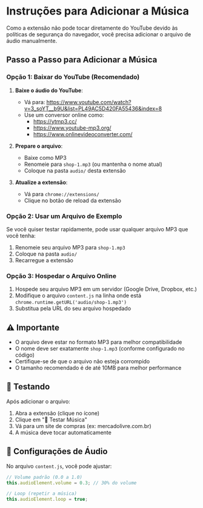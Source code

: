 # Instruções para Adicionar a Música

Como a extensão não pode tocar diretamente do YouTube devido às políticas de segurança do navegador, você precisa adicionar o arquivo de áudio manualmente.

## Passo a Passo para Adicionar a Música

### Opção 1: Baixar do YouTube (Recomendado)

1. **Baixe o áudio do YouTube**:
   - Vá para: https://www.youtube.com/watch?v=3_soYT__b9U&list=PL49AC5D420FA55436&index=8
   - Use um conversor online como:
     - https://ytmp3.cc/
     - https://www.youtube-mp3.org/
     - https://www.onlinevideoconverter.com/
   
2. **Prepare o arquivo**:
   - Baixe como MP3
   - Renomeie para `shop-1.mp3` (ou mantenha o nome atual)
   - Coloque na pasta `audio/` desta extensão

3. **Atualize a extensão**:
   - Vá para `chrome://extensions/`
   - Clique no botão de reload da extensão

### Opção 2: Usar um Arquivo de Exemplo

Se você quiser testar rapidamente, pode usar qualquer arquivo MP3 que você tenha:

1. Renomeie seu arquivo MP3 para `shop-1.mp3`
2. Coloque na pasta `audio/`
3. Recarregue a extensão

### Opção 3: Hospedar o Arquivo Online

1. Hospede seu arquivo MP3 em um servidor (Google Drive, Dropbox, etc.)
2. Modifique o arquivo `content.js` na linha onde está `chrome.runtime.getURL('audio/shop-1.mp3')`
3. Substitua pela URL do seu arquivo hospedado

## ⚠️ Importante

- O arquivo deve estar no formato MP3 para melhor compatibilidade
- O nome deve ser exatamente `shop-1.mp3` (conforme configurado no código)
- Certifique-se de que o arquivo não esteja corrompido
- O tamanho recomendado é de até 10MB para melhor performance

## 🔧 Testando

Após adicionar o arquivo:

1. Abra a extensão (clique no ícone)
2. Clique em "🎵 Testar Música"
3. Vá para um site de compras (ex: mercadolivre.com.br)
4. A música deve tocar automaticamente

## 🎵 Configurações de Áudio

No arquivo `content.js`, você pode ajustar:

```javascript
// Volume padrão (0.0 a 1.0)
this.audioElement.volume = 0.3; // 30% do volume

// Loop (repetir a música)
this.audioElement.loop = true;
```